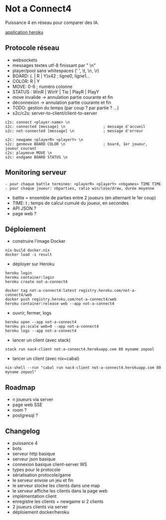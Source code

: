 # Not a Connect4

Puissance 4 en réseau pour comparer des IA.

[application heroku](http://not-a-connect4.herokuapp.com/)

## Protocole réseau

- websockets
- messages textes utf-8 finissant par " \n"
- player/pool sans whitespaces (' ', \t, \n, \r)
- BOARD: (. | R | Y)x42                     ; ligne0, ligne1...
- COLOR: R | Y
- MOVE: 0-6                                 ; numéro colonne
- STATUS : WinR | WinY | Tie | PlayR | PlayY
- move invalide -> annulation partie courante et fin
- déconnexion -> annulation partie courante et fin
- TODO: gestion du temps (par coup ? par partie ? ...)
- s2c/c2s: server-to-client/client-to-server

```
c2s: connect <player-name> \n
s2c: connected [message] \n                 ; message d'accueil
s2c: not-connected [message] \n             ; message d'erreur

s2c: newgame <playerR> <playerY> \n
s2c: genmove BOARD COLOR \n                 ; board, 1er joueur, joueur courant
c2s: playmove MOVE \n
s2c: endgame BOARD STATUS \n
```

## Monitoring serveur

```
- pour chaque battle terminée: <playerR> <playerY> <nbgames> TIME TIME
- pour chaque joueur: nbparties, ratio win/lose/draw, durée moyenne
```

- battle = ensemble de parties entre 2 joueurs (en alternant le 1er coup)
- TIME: t               ; temps de calcul cumulé du joueur, en secondes
- API JSON ?
- page web ?

## Déploiement

- construire l'image Docker

```
nix-build docker.nix
docker load -i result
```

- déployer sur Heroku

```
heroku login
heroku container:login
heroku create not-a-connect4

docker tag not-a-connect4:latest registry.heroku.com/not-a-connect4/web
docker push registry.heroku.com/not-a-connect4/web
heroku container:release web --app not-a-connect4
```

- ouvrir, fermer, logs

```
heroku open --app not-a-connect4
heroku ps:scale web=0 --app not-a-connect4
heroku logs --app not-a-connect4
```

- lancer un client (avec stack)

```
stack run nac4-client not-a-connect4.herokuapp.com 80 myname zepool
```

- lancer un client (avec nix+cabal)

```
nix-shell --run "cabal run nac4-client not-a-connect4.herokuapp.com 80 myname zepool"
```

## Roadmap

- n joueurs via server
- page web SSE
- room ?
- postgresql ?

## Changelog

- puissance 4
- bots
- serveur http basique
- serveur json basique
- connexion basique client-server WS
- types pour le protocole
- sérialisation protocole/game
- le serveur envoie un jeu et fin
- le serveur stocke les clients dans une map
- le serveur affiche les clients dans la page web
- implémentation client
- enregistre les clients + newgame si 2 clients
- 2 joueurs clients via server
- déploiement docker/heroku

